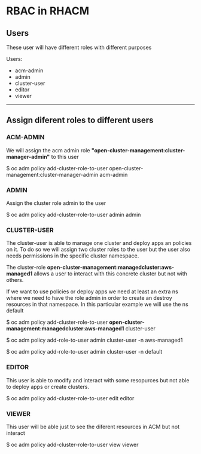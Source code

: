 # RBAC in RHACM

## Users
These user will have different roles with different purposes

Users: 
- acm-admin
- admin
- cluster-user
- editor
- viewer
* * *

## Assign diferent roles to different users

### ACM-ADMIN

We will assign the acm admin role **"open-cluster-management:cluster-manager-admin"** to this user


$ oc adm policy add-cluster-role-to-user open-cluster-management:cluster-manager-admin acm-admin

### ADMIN

Assign the cluster role admin to the user

$ oc adm policy add-cluster-role-to-user admin admin

### CLUSTER-USER

The cluster-user is able to manage one cluster and deploy apps an policies on it. To do so we will assign two cluster roles to the user but the user also needs permissions in the specific cluster namespace.

The cluster-role **open-cluster-management:managedcluster:aws-managed1** allows a user to interact with this concrete cluster but not with others.

If we want to use policies or deploy apps we need at least an extra ns where we need to have the role admin in order to create an destroy resources in that namespace. In this particular example we will use the ns default

$ oc adm policy add-cluster-role-to-user **open-cluster-management:managedcluster:aws-managed1** cluster-user

$ oc adm policy add-role-to-user admin cluster-user -n aws-managed1

$ oc adm policy add-role-to-user admin cluster-user -n default

### EDITOR

This user is able to modify and interact with some resopurces but not able to deploy apps or create clusters.

$ oc adm policy add-cluster-role-to-user edit editor

### VIEWER

This user will be able just to see the diferent resources in ACM but not interact

$ oc adm policy add-cluster-role-to-user view viewer
